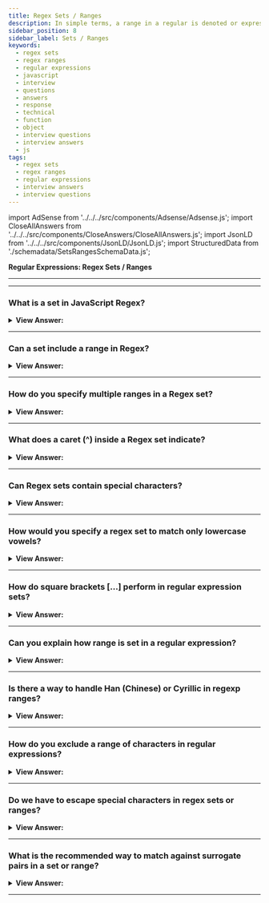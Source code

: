 ```yaml
---
title: Regex Sets / Ranges
description: In simple terms, a range in a regular is denoted or expression inside of square brackets. For instance, [a-z] denotes a range of lowercase letters.
sidebar_position: 8
sidebar_label: Sets / Ranges
keywords:
  - regex sets
  - regex ranges
  - regular expressions
  - javascript
  - interview
  - questions
  - answers
  - response
  - technical
  - function
  - object
  - interview questions
  - interview answers
  - js
tags:
  - regex sets
  - regex ranges
  - regular expressions
  - interview answers
  - interview questions
---
```


import AdSense from '../../../src/components/Adsense/Adsense.js';
import CloseAllAnswers from '../../../src/components/CloseAnswers/CloseAllAnswers.js';
import JsonLD from '../../../src/components/JsonLD/JsonLD.js';
import StructuredData from './schemadata/SetsRangesSchemaData.js';

<JsonLD data={StructuredData} />

<head>
  <title>Regex Sets / Ranges | Regular Expression Interview Questions</title>
</head>

**Regular Expressions: Regex Sets / Ranges**

---

<AdSense />

---

<CloseAllAnswers />

### What is a set in JavaScript Regex?

<details>
  <summary><strong>View Answer:</strong></summary>
  <div>
  <div><strong>Interview Response:</strong> In JavaScript regular expressions, a set is defined by using square brackets [], which matches any one character enclosed in the brackets. For example, [abc] will match any one character being either 'a', 'b', or 'c'.
  </div><br />
  <div><strong className="codeExample">Code Example:</strong><br /><br />

  <div></div>

```javascript
let str = "The quick brown fox jumps over the lazy dog.";

// Define a regex with a set
let regex = /[aeiou]/gi;

// Using the regex to find all vowels in the string
let result = str.match(regex);

console.log(result); // Outputs: ['e', 'u', 'i', 'o', 'o', 'u', 'o', 'e', 'e', 'a', 'o']
```

  </div>
  </div>
</details>

---

### Can a set include a range in Regex?

<details>
  <summary><strong>View Answer:</strong></summary>
  <div>
  <div><strong>Interview Response:</strong> Yes, a set in Regex can include a range. You can specify a range of characters using a hyphen `-`. For instance, `[a-z]` matches any lowercase letter, `[A-Z]` matches any uppercase letter, and `[0-9]` matches any digit.
  </div><br />
  <div><strong className="codeExample">Code Example:</strong><br /><br />

  <div></div>

```javascript
let str = "Hello, JS! 123";

// Define a regex with a set that includes a range
let regex = /[a-z0-9]/gi;

// Using the regex to find all alphanumeric characters in the string
let result = str.match(regex);

console.log(result); // ["H", "e", "l", "l", "o", "J", "S", "1", "2", "3"]
```

  </div>
  </div>
</details>

---

### How do you specify multiple ranges in a Regex set?

<details>
  <summary><strong>View Answer:</strong></summary>
  <div>
  <div><strong>Interview Response:</strong> To specify multiple ranges in a Regex set, you simply include the multiple ranges within the square brackets. For example, `[a-zA-Z0-9]` will match any uppercase letter, lowercase letter, or digit.
  </div><br />
  <div><strong className="codeExample">Code Example:</strong><br /><br />

  <div></div>

```javascript
let str = "Hello, JS! 123";

// Define a regex with a set that includes multiple ranges
let regex = /[a-zA-Z]/g;

// Using the regex to find all alphanumeric characters in the string
let result = str.match(regex);

console.log(result); 
// Outputs: ["H", "e", "l", "l", "o", "J", "S"]
```

  </div>
  </div>
</details>

---

### What does a caret (^) inside a Regex set indicate?

<details>
  <summary><strong>View Answer:</strong></summary>
  <div>
  <div><strong>Interview Response:</strong> In a regular expression, a caret (^) at the start of a set (i.e., right after the opening square bracket) negates the set. This is often called a negated or complemented character set. It matches any character that is not in the set.
  </div><br />
  <div><strong className="codeExample">Code Example:</strong><br /><br />

  <div></div>

```javascript
let str = "Hello, JS! 123";

// Define a regex with a set that includes a caret (^) to negate the set
let regex = /[^a-zA-Z0-9]/g;

// Using the regex to find all non-alphanumeric characters in the string
let result = str.match(regex);

console.log(result); 
// Outputs: [',', ' ', '!', ' ', ' ']
```

  </div>
  </div>
</details>

---

### Can Regex sets contain special characters?

<details>
  <summary><strong>View Answer:</strong></summary>
  <div>
  <div><strong>Interview Response:</strong> Yes, It is crucial to keep in mind that when special characters are used in sets, they lose their intended function. This means that the special character will no longer function as it typically would, potentially causing errors or misunderstandings in the output. Therefore, it is important to be aware of the impact of special characters when utilizing them in sets.
  </div>
  </div>
</details>

---

### How would you specify a regex set to match only lowercase vowels?

<details>
  <summary><strong>View Answer:</strong></summary>
  <div>
  <div><strong>Interview Response:</strong> To specify a regex set to match only lowercase vowels, you can use the following pattern'[aeiou]' which will match any lowercase vowel.
  </div><br />
  <div><strong className="codeExample">Code Example:</strong><br /><br />

  <div></div>

```js
let str = "Hello my name is larry and I want you to know JavaScript!";

let regex = /[aeiou]/g;
let result = str.match(regex);

console.log(result);
// ["e", "o", "a", "e", "i", "a", "a", "a", "o", "u", "o", "o", "a", "a", "i"]
```

  </div>
  </div>
</details>

---

### How do square brackets […] perform in regular expression sets?

<details>
  <summary><strong>View Answer:</strong></summary>
  <div>
  <div><strong>Interview Response:</strong> In regular expressions, square brackets [...] define a character set, matching any single character enclosed. For example, [abc] matches 'a', 'b', or 'c'. Ranges can be specified like [a-z] or [0-9].
    </div><br />
  <div><strong>Technical Response:</strong> Several characters or character classes inside square brackets […] mean to “search for any character among given”. For example, [eao] means any of the 3 characters: 'a', 'e', or 'o'. That is called a set in regex terminology. We use sets in a regular expressions along with recurring characters. We should note that although there are multiple characters in the set, they correspond to exactly one character in the match.
    </div><br />
  <div><strong className="codeExample">Code Example:</strong><br /><br />

  <div></div>

```js
// find [t or m], and then "op"
console.log('Mop top'.match(/[tm]op/gi)); // "Mop", "top"

// Return null or no matches
// find "V", then [o or i], then "la"
console.log('Voila'.match(/V[oi]la/)); // null, no matches
```

  </div>
  </div>
</details>

---

### Can you explain how range is set in a regular expression?

<details>
  <summary><strong>View Answer:</strong></summary>
  <div>
  <div><strong>Interview Response:</strong> In regular expressions, a range is set using square brackets and a hyphen. For example, [a-z] matches any lowercase letter, [A-Z] matches any uppercase letter, and [0-9] matches any digit.
    </div><br />
  <div><strong>Technical Response:</strong> In simple terms, a range in a regular expression is denoted or expressed inside of square brackets. A range may be from [a-z] or [1-100]. These settings can be set based on your needs. We can also use character classes inside […]. For example, if we would like to look for a wordy character \w or a hyphen -, then the set is [\w-]. Combining multiple classes is also possible, e.g. [\s\d] means “a space character or a digit”.
    </div><br />
  <div><strong className="codeExample">Code Example:</strong><br /><br />

  <div></div>

```js
console.log('Exception 0xAF'.match(/x[0-9A-F][0-9A-F]/g)); // xAF
```

  </div>
  </div>
</details>

---

### Is there a way to handle Han (Chinese) or Cyrillic in regexp ranges?

<details>
  <summary><strong>View Answer:</strong></summary>
  <div>
  <div><strong>Technical Response:</strong> Yes, Unicode range can be used in JavaScript regex. Unicode property escapes `\p&#123;...&#125;` can also be used to match characters that have certain general categories, scripts, or other properties.
    </div><br />
  <div><strong className="codeExample">Unicode Range Code Example:</strong><br /><br />

  <div></div>

Here's a code example of using Unicode ranges in JavaScript regex:

```javascript
let hanRegex = /[\u4E00-\u9FFF]+/u;
console.log(hanRegex.test('汉字')); // true

let cyrillicRegex = /[\u0400-\u04FF]+/u;
console.log(cyrillicRegex.test('русский')); // true
```

In this example, the `test()` function will return `true` if the string contains at least one Han or Cyrillic character.

**Unicode Property Escapes Example:**

In JavaScript, Unicode property escapes `\p{...}` can also be used to match characters that have certain general categories, scripts, or other properties. Here is how you might match Han (Chinese) or Cyrillic characters using properties:

```javascript
let hanRegex = /\p{Script=Han}+/u;
console.log(hanRegex.test('汉字')); // true

let cyrillicRegex = /\p{Script=Cyrillic}+/u;
console.log(cyrillicRegex.test('русский')); // true
```

In these examples, `\p{Script=Han}` matches any character in the Han (Chinese) script, and `\p{Script=Cyrillic}` matches any character in the Cyrillic script. Note that the `u` flag is necessary to enable this feature.

  </div>
  </div>
</details>

---

### How do you exclude a range of characters in regular expressions?

<details>
  <summary><strong>View Answer:</strong></summary>
  <div>
  <div><strong>Interview Response:</strong> If we want to exclude a range of characters in a regular expression. We can place the caret ^ character at the start and match any character except the ones we are trying to match.
    </div><br />
  <div><strong className="codeExample">Code Example:</strong><br /><br />

  <div></div>

```js
console.log('alice15@gmail.com'.match(/[^\d\sA-Z]/gi)); // returns @ and .
```

  </div>
  </div>
</details>

---

### Do we have to escape special characters in regex sets or ranges?

<details>
  <summary><strong>View Answer:</strong></summary>
  <div>
  <div><strong>Interview Response:</strong> In regex sets or ranges, you only need to escape the hyphen (-), caret (^), and the closing bracket ( ] ). For instance, to include a literal hyphen, place it as the first/last character in the set, or escape it with a backslash (-).
    </div><br />
  <div><strong className="codeExample">Code Example:</strong><br /><br />

  <div></div>

```js
// No need to escape
let regexp = /[-().^+]/g;

console.log('1 + 2 - 3'.match(regexp)); // Matches +, -

// Escaped everything
let regexp = /[\-\(\)\.\^\+]/g;

console.log('1 + 2 - 3'.match(regexp)); // also works: +, -
```

  </div>
  </div>
</details>

---

### What is the recommended way to match against surrogate pairs in a set or range?

<details>
  <summary><strong>View Answer:</strong></summary>
  <div>
  <div><strong>Interview Response:</strong> The recommended way to match surrogate pairs in a set or range is using Unicode property escapes with the /u flag. For instance, to match any emoji: /\p&#123;Emoji&#125;/u. Traditional set or range doesn't handle surrogate pairs well.
    </div><br />
  <div><strong className="codeExample">Code Example:</strong><br /><br />

  <div></div>

Certainly! Here's a code example demonstrating how to use Unicode property escapes to match surrogate pairs, specifically for emojis, in JavaScript regex:

```javascript
let emojiRegex = /\p{Emoji}/u;
console.log(emojiRegex.test('❤️')); // true

let nonEmojiRegex = /[^\p{Emoji}]/u;
console.log(nonEmojiRegex.test('Hello!')); // true
```

In this example, the `test()` function is used to check if a string contains any emojis using the `\p{Emoji}` property escape. The `/u` flag is necessary to enable full Unicode matching.

  </div>
  </div>
</details>

---
